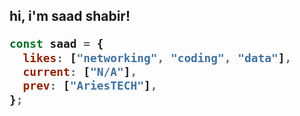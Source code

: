<h2> hi, i'm saad shabir!

```javascript
const saad = {
  likes: ["networking", "coding", "data"],
  current: ["N/A"],
  prev: ["AriesTECH"],
};
```
